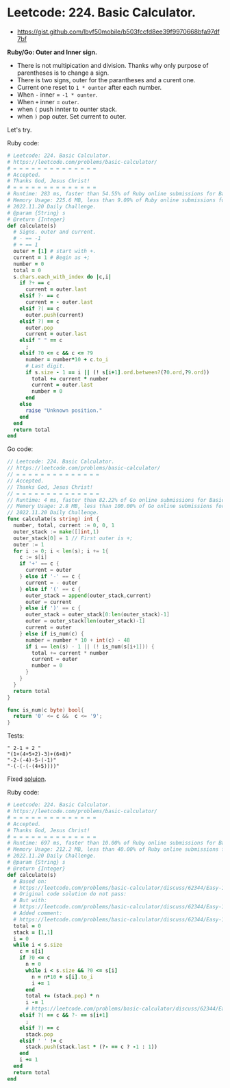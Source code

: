 # Leetcode: 224. Basic Calculator.

- https://gist.github.com/lbvf50mobile/b503fccfd8ee39f9970668bfa97df7bf

**Ruby/Go: Outer and Inner sign.**

- There is not multipication and division. Thanks why only purpose of parentheses is to change a sign.
- There is two signs, outer for the parantheses and a curent one.
- Current one reset to `1 * ounter` after each number.
- When `-`  inner = `-1 * ounter`.
- When `+`  inner = `outer`.
- when `(` push innter to ounter stack.
- when `)` pop outer. Set current to outer.

Let's try.

Ruby code:
```Ruby
# Leetcode: 224. Basic Calculator.
# https://leetcode.com/problems/basic-calculator/
# = = = = = = = = = = = = = =
# Accepted.
# Thanks God, Jesus Christ!
# = = = = = = = = = = = = = =
# Runtime: 283 ms, faster than 54.55% of Ruby online submissions for Basic Calculator.
# Memory Usage: 225.6 MB, less than 9.09% of Ruby online submissions for Basic Calculator.
# 2022.11.20 Daily Challenge.
# @param {String} s
# @return {Integer}
def calculate(s)
  # Signs. outer and current.
  # - == -1
  # + == 1
  outer = [1] # start with +.
  current = 1 # Begin as +;
  number = 0
  total = 0
  s.chars.each_with_index do |c,i|
    if ?+ == c
      current = outer.last
    elsif ?- == c
      current = - outer.last
    elsif ?( == c
      outer.push(current)
    elsif ?) == c
      outer.pop
      current = outer.last
    elsif " " == c
      ;
    elsif ?0 <= c && c <= ?9
      number = number*10 + c.to_i
      # Last digit.
      if s.size - 1 == i || (! s[i+1].ord.between?(?0.ord,?9.ord)) 
        total += current * number
        current = outer.last
        number = 0
      end
    else
      raise "Unknown position."
    end
  end
  return total
end
```
Go code:
```Go
// Leetcode: 224. Basic Calculator.
// https://leetcode.com/problems/basic-calculator/
// = = = = = = = = = = = = = =
// Accepted.
// Thanks God, Jesus Christ!
// = = = = = = = = = = = = = =
// Runtime: 4 ms, faster than 82.22% of Go online submissions for Basic Calculator.
// Memory Usage: 2.8 MB, less than 100.00% of Go online submissions for Basic Calculator.
// 2022.11.20 Daily Challenge.
func calculate(s string) int {
  number, total, current := 0, 0, 1
  outer_stack := make([]int,1)
  outer_stack[0] = 1 // First outer is +;
  outer := 1
  for i := 0; i < len(s); i += 1{
    c := s[i]
    if '+' == c {
      current = outer
    } else if '-' == c {
      current = - outer
    } else if '(' == c {
      outer_stack = append(outer_stack,current)
      outer = current
    } else if ')' == c {
      outer_stack = outer_stack[0:len(outer_stack)-1]
      outer = outer_stack[len(outer_stack)-1]
      current = outer
    } else if is_num(c) {
      number = number * 10 + int(c) - 48 
      if i == len(s) - 1 || (! is_num(s[i+1])) {
        total += current * number
        current = outer
        number = 0
      }
    }
  }
  return total
}

func is_num(c byte) bool{
  return '0' <= c &&  c <= '9';
}
```

Tests:
```"1 + 1"
" 2-1 + 2 "
"(1+(4+5+2)-3)+(6+8)"
"-2-(-4)-5-(-1)"
"-(-(-(-(4+5))))"
```



Fixed [soluion](https://leetcode.com/problems/basic-calculator/discuss/62344/Easy-18-lines-C%2B%2B-16-lines-Python).

Ruby code:
```Ruby
# Leetcode: 224. Basic Calculator.
# https://leetcode.com/problems/basic-calculator/
# = = = = = = = = = = = = = =
# Accepted.
# Thanks God, Jesus Christ!
# = = = = = = = = = = = = = =
# Runtime: 697 ms, faster than 10.00% of Ruby online submissions for Basic Calculator.
# Memory Usage: 212.2 MB, less than 40.00% of Ruby online submissions for Basic Calculator.
# 2022.11.20 Daily Challenge.
# @param {String} s
# @return {Integer}
def calculate(s)
  # Based on:
  # https://leetcode.com/problems/basic-calculator/discuss/62344/Easy-18-lines-C%2B%2B-16-lines-Python
  # Original code solution do not pass: 
  # But with: 
  # https://leetcode.com/problems/basic-calculator/discuss/62344/Easy-18-lines-C++-16-lines-Python/1674262
  # Added comment:
  # https://leetcode.com/problems/basic-calculator/discuss/62344/Easy-18-lines-C++-16-lines-Python/1690945
  total = 0
  stack = [1,1]
  i = 0
  while i < s.size
    c = s[i]
    if ?0 <= c
      n = 0
      while i < s.size && ?0 <= s[i]
        n = n*10 + s[i].to_i
        i += 1
      end
      total += (stack.pop) * n
      i -= 1
      # https://leetcode.com/problems/basic-calculator/discuss/62344/Easy-18-lines-C++-16-lines-Python/1674262
    elsif ?( == c && ?- == s[i+1]
      ;
    elsif ?) == c
      stack.pop
    elsif ' ' != c
      stack.push(stack.last * (?- == c ? -1 : 1))
    end
    i += 1
  end
  return total
end
```
